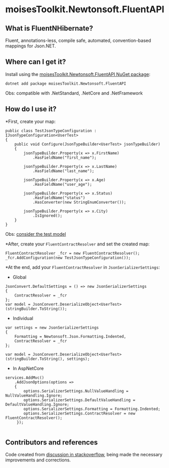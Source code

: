 # moisesToolkit.Newtonsoft.FluentAPI

## What is FluentNHibernate?
Fluent, annotations-less, compile safe, automated, convention-based mappings for Json.NET.

## Where can I get it?

Install using the [moisesToolkit.Newtonsoft.FluentAPI NuGet package](https://www.nuget.org/packages/moisesToolkit.Newtonsoft.FluentAPI):

```
dotnet add package moisesToolkit.Newtonsoft.FluentAPI
```
Obs: compatible with .NetStandard, .NetCore and .NetFramework

## How do I use it?

*First, create your map:

```
public class TestJsonTypeConfiguration : IJsonTypeConfiguration<UserTest>
{
    public void Configure(JsonTypeBuilder<UserTest> jsonTypeBuilder)
    {
        jsonTypeBuilder.Property(x => x.FirstName)
            .HasFieldName("first_name");

        jsonTypeBuilder.Property(x => x.LastName)
            .HasFieldName("last_name");

        jsonTypeBuilder.Property(x => x.Age)
            .HasFieldName("user_age");

        jsonTypeBuilder.Property(x => x.Status)
            .HasFieldName("status")
            .HasConverter(new StringEnumConverter());

        jsonTypeBuilder.Property(x => x.City)
            .IsIgnored();
    }
}
```
Obs: [consider the test model](https://github.com/thiagomoises/moisesToolkit.Newtonsoft.FluentAPI/blob/master/test/Newtonsoft.FluentAPI.Tests/ModelTest.cs)

*After, create your `FluentContractResolver` and set the created map:

```
FluentContractResolver _fcr = new FluentContractResolver();
_fcr.AddConfiguration(new TestJsonTypeConfiguration());
```
*At the end, add your `FluentContractResolver` in `JsonSerializerSettings`:

- Global 
```
JsonConvert.DefaultSettings = () => new JsonSerializerSettings
{
    ContractResolver = _fcr
};
var model = JsonConvert.DeserializeObject<UserTest>(stringBuilder.ToString());
```

- Individual 
```
var settings = new JsonSerializerSettings
{
    Formatting = Newtonsoft.Json.Formatting.Indented,
    ContractResolver = _fcr
};

var model = JsonConvert.DeserializeObject<UserTest>(stringBuilder.ToString(), settings);

```

- In AspNetCore

```
services.AddMvc()
    .AddJsonOptions(options =>
    {
        options.SerializerSettings.NullValueHandling = NullValueHandling.Ignore;
        options.SerializerSettings.DefaultValueHandling = DefaultValueHandling.Ignore;
        options.SerializerSettings.Formatting = Formatting.Indented;
        options.SerializerSettings.ContractResolver = new FluentContractResolver();
     });
            
```

## Contributors and references
Code created from [discussion in stackoverflow](https://stackoverflow.com/questions/26801453/fluent-converters-mappers-with-json-net/38155903), being made the necessary improvements and corrections.

